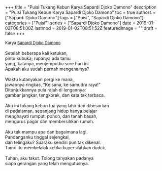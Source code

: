+++
title = "Puisi Tukang Kebun Karya Sapardi Djoko Damono"
description = "Puisi Tukang Kebun Karya Sapardi Djoko Damono"
toc = true
authors = ["Sapardi Djoko Damono"]
tags = ["Puisi", "Sapardi Djoko Damono"]
categories = ["Puisi"]
series = ["Sapardi Djoko Damono"]
date = 2019-01-02T08:51:00Z
lastmod = 2019-01-02T08:51:52Z
featuredImage = ""
draft = false
+++

<div style="text-align: justify;">
<div style="font-size: small;">Karya <a href="/authors/sapardi-djoko-damono/" target="_blank">Sapardi Djoko Damono</a></div><br />
Setelah beberapa kali ketukan,<br />pintu kubuka; rupanya ada tamu<br />yang, katanya, menjemputku sore hari ini<br />Apakah aku sudah pernah mengenalnya?<br /><br />Waktu kutanyakan pergi ke mana,<br />jawabnya ringkas, “Ke sana, ke samudra raya!”<br />Ditunjukkannya pula rajah di lengannya:<br />gambar jangkar, tengkorak, dan kata tak terbaca.<br /><br />Aku ini tukang kebun tua yang lahir dan dibesarkan<br />di pedalaman, sepanjang hidup hanya belajar<br />menghayati rumput, pohon, dan tanah basah,<br />mengurus pagar dan membersihkan rumah.<br /><br />Aku tak mampu apa dan bagaimana lagi.<br />Pandanganku tinggal sejengkal,<br />dan telingaku? Suaraku sendiri pun tak dikenal.<br />Tamu itu membelalak ketika kupersilahkan duduk.<br /><br />Tuhan, aku takut. Tolong tanyakan padanya<br />siapa gerangan yang telah mengutusnya.</div>
